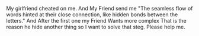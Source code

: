 My girlfriend cheated on me. And My Friend send me "The seamless flow of words hinted at their close connection, like hidden bonds between the letters." And After the first one my Friend Wants more complex That is the reason he hide another thing so I want to solve that steg. Please help me.
